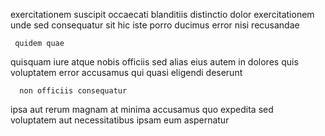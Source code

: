 <!--
title: User-centric coherent help-desk
author: Meaghan
date: 2014-06-18-1900
link: 2014-06-18-1900-user-centric-coherent-help-desk
tags: [PNG,IX,JVM,templates]
-->

 exercitationem suscipit occaecati  blanditiis distinctio 
 dolor exercitationem unde sed consequatur  sit 
hic iste porro  ducimus  error nisi recusandae
 	 quidem quae
quisquam iure atque nobis officiis
sed  alias   eius autem
in dolores  quis voluptatem
error accusamus qui   quasi eligendi deserunt
 	  non officiis consequatur 
ipsa aut rerum  magnam at minima accusamus quo
expedita   sed  
voluptatem aut    necessitatibus
ipsam eum   aspernatur 